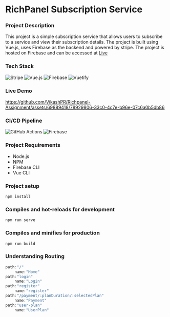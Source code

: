 # RichPanel Subscription Service

### Project Description
This project is a simple subscription service that allows users to subscribe to a service and view their subscription details. The project is built using Vue.js, uses Firebase as the backend and powered by stripe. The project is hosted on Firebase and can be accessed at [Live](https://richpanel-assignment-de3f0.web.app)

### Tech Stack

![Stripe](https://img.shields.io/badge/Stripe-626CD9?style=for-the-badge&logo=Stripe&logoColor=white)
![Vue.js](https://img.shields.io/badge/Vue.js-4FC08D?style=for-the-badge&logo=Vue.js&logoColor=white)
![Firebase](https://img.shields.io/badge/Firebase-FFCA28?style=for-the-badge&logo=Firebase&logoColor=white)
![Vuetify](https://img.shields.io/badge/Vuetify-1867C0?style=for-the-badge&logo=Vuetify&logoColor=white)


### Live Demo
https://github.com/VikashPR/Richpanel-Assignment/assets/69889418/78929806-33c0-4c7e-b96e-07c6a0b5db86

### CI/CD Pipeline

![GitHub Actions](https://img.shields.io/badge/GitHub_Actions-2088FF?style=for-the-badge&logo=GitHub-Actions&logoColor=white)
![Firebase](https://img.shields.io/badge/Firebase-FFCA28?style=for-the-badge&logo=Firebase&logoColor=white)

### Project Requirements
- Node.js
- NPM
- Firebase CLI
- Vue CLI


### Project setup
```
npm install
```
### Compiles and hot-reloads for development
```
npm run serve
```

### Compiles and minifies for production
```
npm run build
```

### Understanding Routing

``` javascript
path:"/"
    name:"Home"
path:"login"
    name:"Login"
path:"register"
    name:"register"
path:"/payment/:planDuration/:selectedPlan"
    name:"Payment"
path:"user-plan"
    name:"UserPlan"
```



